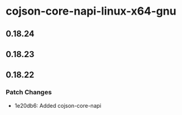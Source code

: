 # cojson-core-napi-linux-x64-gnu

## 0.18.24

## 0.18.23

## 0.18.22

### Patch Changes

- 1e20db6: Added cojson-core-napi

